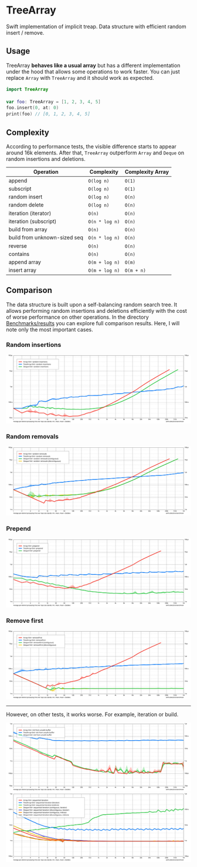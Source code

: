 # TreeArray

Swift implementation of implicit treap. Data structure with efficient random insert / remove.

## Usage

TreeArray **behaves like a usual array** but has a different implementation under the hood that allows some operations to work faster. You can just replace `Array` with `TreeArray` and it should work as expected.

```swift
import TreeArray

var foo: TreeArray = [1, 2, 3, 4, 5]
foo.insert(0, at: 0)
print(foo) // [0, 1, 2, 3, 4, 5]
```

## Complexity

According to performance tests, the visible difference starts to appear around 16k elements. After that, `TreeArray` outperform `Array` and `Deque` on random insertions and deletions.

| **Operation**                | **Complexity** | **Complexity Array** |
|------------------------------|----------------|----------------------|
| append                       | `O(log n)`     | `O(1)`               |
| subscript                    | `O(log n)`     | `O(1)`               |
| random insert                | `O(log n)`     | `O(n)`               |
| random delete                | `O(log n)`     | `O(n)`               |
| iteration (iterator)         | `O(n)`         | `O(n)`               |
| iteration (subscript)        | `O(n * log n)` | `O(n)`               |
| build from array             | `O(n)`         | `O(n)`               |
| build from unknown-sized seq | `O(n * log n)` | `O(n)`               |
| reverse                      | `O(n)`         | `O(n)`               |
| contains                     | `O(n)`         | `O(n)`               |
| append array                 | `O(m + log n)` | `O(m)`               |
| insert array                 | `O(m + log n)` | `O(m + n)`           |

## Comparison

The data structure is built upon a self-balancing random search tree. It allows performing random insertions and deletions efficiently with the cost of worse performance on other operations. In the directory [Benchmarks/results](Benchmarks/results) you can explore full comparison results. Here, I will note only the most important cases.

### Random insertions
![](Benchmarks/results/Results/17%20random%20insertions.svg)

### Random removals

![](Benchmarks/results/Results/21%20random%20removals.svg)

### Prepend

![](Benchmarks/results/Results/13%20prepend.svg)

### Remove first

![](Benchmarks/results/Results/20%20removeFirst.svg)

<hr>

However, on other tests, it works worse. For example, iteration or build.

![](Benchmarks/results/Results/02%20init%20from%20unsafe%20buffer.svg)
![](Benchmarks/results/Results/03%20sequential%20iteration.svg)
